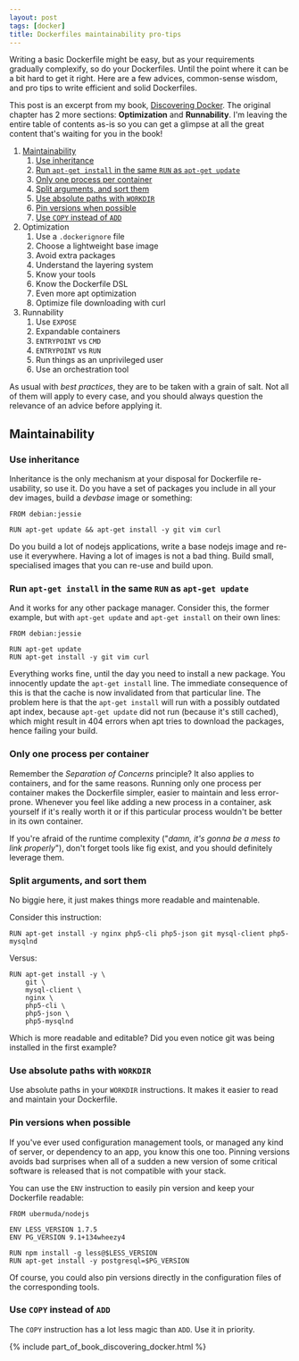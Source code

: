 ```yaml
---
layout: post
tags: [docker]
title: Dockerfiles maintainability pro-tips
---
```


Writing a basic Dockerfile might be easy, but as your requirements gradually complexify, so do your Dockerfiles. Until the point where it can be a bit hard to get it right. Here are a few advices, common-sense wisdom, and pro tips to write efficient and solid Dockerfiles.

This post is an excerpt from my book, [Discovering Docker](http://discoveringdocker.com/). The original chapter has 2 more sections: **Optimization** and **Runnability**. I'm leaving the entire table of contents as-is so you can get a glimpse at all the great content that's waiting for you in the book!

1. [Maintainability](#maintainability)
    1. [Use inheritance](#use-inheritance)
    2. [Run `apt-get install` in the same `RUN` as `apt-get update`](#run__in_the_same__as_)
    2. [Only one process per container](#only-one-process-per-container)
    3. [Split arguments, and sort them](#split-arguments-and-sort-them)
    4. [Use absolute paths with `WORKDIR`](#use_absolute_paths_with_)
    5. [Pin versions when possible](#pin-versions-when-possible)
    6. [Use `COPY` instead of `ADD`](#use__instead_of_)
2. Optimization
    1. Use a `.dockerignore` file
    2. Choose a lightweight base image
    3. Avoid extra packages
    4. Understand the layering system
    5. Know your tools
    6. Know the Dockerfile DSL
    7. Even more apt optimization
    8. Optimize file downloading with curl
3. Runnability
    1. Use `EXPOSE`
    2. Expandable containers
    3. `ENTRYPOINT` vs `CMD`
    4. `ENTRYPOINT` vs `RUN`
    5. Run things as an unprivileged user
    6. Use an orchestration tool

As usual with *best practices*, they are to be taken with a grain of salt. Not all of them will apply to every case, and you should always question the relevance of an advice before applying it.

## Maintainability

### Use inheritance

Inheritance is the only mechanism at your disposal for Dockerfile re-usability, so use it. Do you have a set of packages you include in all your dev images, build a *devbase* image or something:

    FROM debian:jessie

    RUN apt-get update && apt-get install -y git vim curl

Do you build a lot of nodejs applications, write a base nodejs image and re-use it everywhere. Having a lot of images is not a bad thing. Build small, specialised images that you can re-use and build upon.

### Run `apt-get install` in the same `RUN` as `apt-get update`

And it works for any other package manager. Consider this, the former example, but with `apt-get update` and `apt-get install` on their own lines:

    FROM debian:jessie

    RUN apt-get update
    RUN apt-get install -y git vim curl

Everything works fine, until the day you need to install a new package. You innocently update the `apt-get install` line. The immediate consequence of this is that the cache is now invalidated from that particular line. The problem here is that the `apt-get install` will run with a possibly outdated apt index, because `apt-get update` did not run (because it's still cached), which might result in 404 errors when apt tries to download the packages, hence failing your build.

### Only one process per container

Remember the *Separation of Concerns* principle? It also applies to containers, and for the same reasons. Running only one process per container makes the Dockerfile simpler, easier to maintain and less error-prone. Whenever you feel like adding a new process in a container, ask yourself if it's really worth it or if this particular process wouldn't be better in its own container.

If you're afraid of the runtime complexity ("*damn, it's gonna be a mess to link properly*"), don't forget tools like fig exist, and you should definitely leverage them.

### Split arguments, and sort them

No biggie here, it just makes things more readable and maintenable.

Consider this instruction:

    RUN apt-get install -y nginx php5-cli php5-json git mysql-client php5-mysqlnd

Versus:

    RUN apt-get install -y \
        git \
        mysql-client \
        nginx \
        php5-cli \
        php5-json \
        php5-mysqlnd

Which is more readable and editable? Did you even notice git was being installed in the first example?

### Use absolute paths with `WORKDIR`

Use absolute paths in your `WORKDIR` instructions. It makes it easier to read and maintain your Dockerfile.

### Pin versions when possible

If you've ever used configuration management tools, or managed any kind of server, or dependency to an app, you know this one too. Pinning versions avoids bad surprises when all of a sudden a new version of some critical software is released that is not compatible with your stack.

You can use the `ENV` instruction to easily pin version and keep your Dockerfile readable:

    FROM ubermuda/nodejs

    ENV LESS_VERSION 1.7.5
    ENV PG_VERSION 9.1+134wheezy4

    RUN npm install -g less@$LESS_VERSION
    RUN apt-get install -y postgresql=$PG_VERSION

Of course, you could also pin versions directly in the configuration files of the corresponding tools.

### Use `COPY` instead of `ADD`

The `COPY` instruction has a lot less magic than `ADD`. Use it in priority.

{% include part_of_book_discovering_docker.html %}
